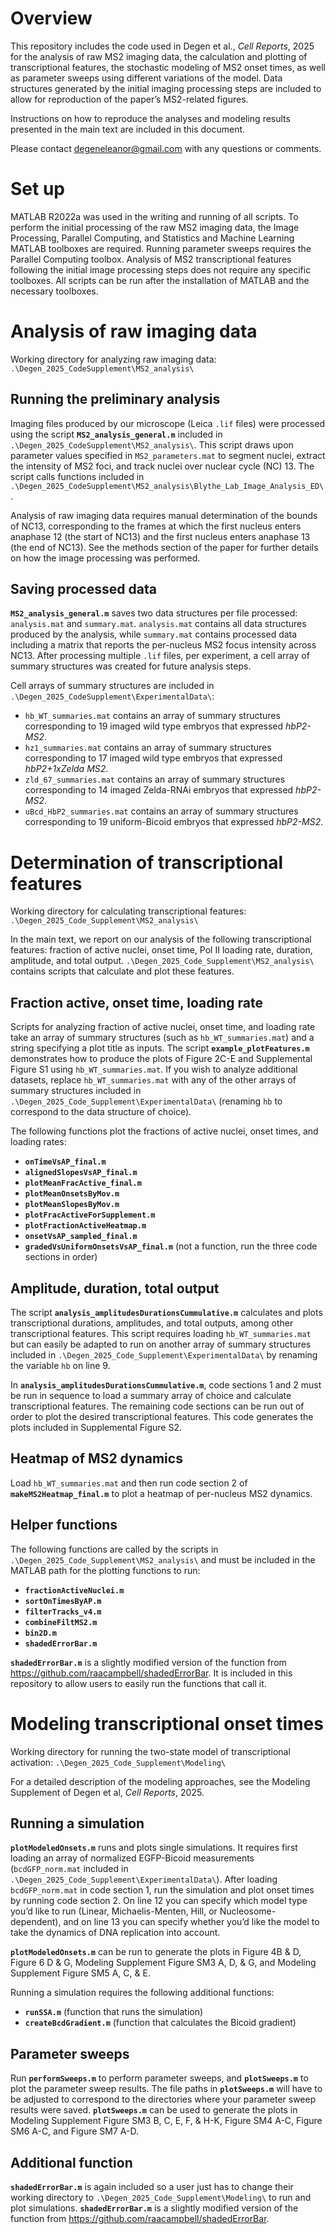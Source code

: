 # Overview
This repository includes the code used in Degen et al., _Cell Reports_, 2025 for the analysis of raw MS2 imaging data, the calculation and plotting of transcriptional features, the stochastic modeling of MS2 onset times, as well as parameter sweeps using different variations of the model. Data structures generated by the initial imaging processing steps are included to allow for reproduction of the paper’s MS2-related figures.
 
Instructions on how to reproduce the analyses and modeling results presented in the main text are included in this document.
 
Please contact degeneleanor@gmail.com with any questions or comments.
 
# Set up
MATLAB R2022a was used in the writing and running of all scripts. To perform the initial processing of the raw MS2 imaging data, the Image Processing, Parallel Computing, and Statistics and Machine Learning MATLAB toolboxes are required. Running parameter sweeps requires the Parallel Computing toolbox. Analysis of MS2 transcriptional features following the initial image processing steps does not require any specific toolboxes. All scripts can be run after the installation of MATLAB and the necessary toolboxes.
 
# Analysis of raw imaging data
Working directory for analyzing raw imaging data: `.\Degen_2025_CodeSupplement\MS2_analysis\`

## Running the preliminary analysis
Imaging files produced by our microscope (Leica `.lif` files) were processed using the script **`MS2_analysis_general.m`** included in `.\Degen_2025_CodeSupplement\MS2_analysis\`. This script draws upon parameter values specified in `MS2_parameters.mat` to segment nuclei, extract the intensity of MS2 foci, and track nuclei over nuclear cycle (NC) 13. The script calls functions included in `.\Degen_2025_CodeSupplement\MS2_analysis\Blythe_Lab_Image_Analysis_ED\`. 

Analysis of raw imaging data requires manual determination of the bounds of NC13, corresponding to the frames at which the first nucleus enters anaphase 12 (the start of NC13) and the first nucleus enters anaphase 13 (the end of NC13). See the methods section of the paper for further details on how the image processing was performed.
 
## Saving processed data
**`MS2_analysis_general.m`** saves two data structures per file processed: `analysis.mat` and `summary.mat`. `analysis.mat` contains all data structures produced by the analysis, while `summary.mat` contains processed data including a matrix that reports the per-nucleus MS2 focus intensity across NC13. After processing multiple `.lif` files, per experiment, a cell array of summary structures was created for future analysis steps. 

Cell arrays of summary structures are included in `.\Degen_2025_CodeSupplement\ExperimentalData\`:
- `hb_WT_summaries.mat` contains an array of summary structures corresponding to 19 imaged wild type embryos that expressed _hbP2-MS2_.
- `hz1_summaries.mat` contains an array of summary structures corresponding to 17 imaged wild type embryos that expressed _hbP2+1xZelda MS2_.
- `zld_67_summaries.mat` contains an array of summary structures corresponding to 14 imaged Zelda-RNAi embryos that expressed _hbP2-MS2_.
- `uBcd_HbP2_summaries.mat` contains an array of summary structures corresponding to 19 uniform-Bicoid embryos that expressed _hbP2-MS2_.
 
# Determination of transcriptional features
Working directory for calculating transcriptional features: `.\Degen_2025_Code_Supplement\MS2_analysis\`

In the main text, we report on our analysis of the following transcriptional features: fraction of active nuclei, onset time, Pol II loading rate, duration, amplitude, and total output. `.\Degen_2025_Code_Supplement\MS2_analysis\` contains scripts that calculate and plot these features.
 
## Fraction active, onset time, loading rate
Scripts for analyzing fraction of active nuclei, onset time, and loading rate take an array of summary structures (such as `hb_WT_summaries.mat`) and a string specifying a plot title as inputs. The script **`example_plotFeatures.m`** demonstrates how to produce the plots of Figure 2C-E and Supplemental Figure S1 using `hb_WT_summaries.mat`. If you wish to analyze additional datasets, replace `hb_WT_summaries.mat` with any of the other arrays of summary structures included in `.\Degen_2025_Code_Supplement\ExperimentalData\` (renaming `hb` to correspond to the data structure of choice).

The following functions plot the fractions of active nuclei, onset times, and loading rates:
- **`onTimeVsAP_final.m`**
- **`alignedSlopesVsAP_final.m`**
- **`plotMeanFracActive_final.m`**
- **`plotMeanOnsetsByMov.m`**
- **`plotMeanSlopesByMov.m`**
- **`plotFracActiveForSupplement.m`**
- **`plotFractionActiveHeatmap.m`**
- **`onsetVsAP_sampled_final.m`**
- **`gradedVsUniformOnsetsVsAP_final.m`** (not a function, run the three code sections in order)
 
## Amplitude, duration, total output
The script **`analysis_amplitudesDurationsCummulative.m`** calculates and plots transcriptional durations, amplitudes, and total outputs, among other transcriptional features. This script requires loading `hb_WT_summaries.mat` but can easily be adapted to run on another array of summary structures included in `.\Degen_2025_Code_Supplement\ExperimentalData\` by renaming the variable `hb` on line 9.

In **`analysis_amplitudesDurationsCummulative.m`**, code sections 1 and 2 must be run in sequence to load a summary array of choice and calculate transcriptional features. The remaining code sections can be run out of order to plot the desired transcriptional features. This code generates the plots included in Supplemental Figure S2.

## Heatmap of MS2 dynamics
Load `hb_WT_summaries.mat` and then run code section 2 of **`makeMS2Heatmap_final.m`** to plot a heatmap of per-nucleus MS2 dynamics.

## Helper functions
The following functions are called by the scripts in `.\Degen_2025_Code_Supplement\MS2_analysis\` and must be included in the MATLAB path for the plotting functions to run:
- **`fractionActiveNuclei.m`**
- **`sortOnTimesByAP.m`**
- **`filterTracks_v4.m`**
- **`combineFiltMS2.m`**
- **`bin2D.m`**
- **`shadedErrorBar.m`**

**`shadedErrorBar.m`** is a slightly modified version of the function from https://github.com/raacampbell/shadedErrorBar. It is included in this repository to allow users to easily run the functions that call it.

# Modeling transcriptional onset times
Working directory for running the two-state model of transcriptional activation: `.\Degen_2025_Code_Supplement\Modeling\`

For a detailed description of the modeling approaches, see the Modeling Supplement of Degen et al, _Cell Reports_, 2025.

## Running a simulation
**`plotModeledOnsets.m`** runs and plots single simulations. It requires first loading an array of normalized EGFP-Bicoid measurements (`bcdGFP_norm.mat` included in `.\Degen_2025_Code_Supplement\ExperimentalData\`). After loading `bcdGFP_norm.mat` in code section 1, run the simulation and plot onset times by running code section 2. On line 12 you can specify which model type you’d like to run (Linear, Michaelis-Menten, Hill, or Nucleosome-dependent), and on line 13 you can specify whether you’d like the model to take the dynamics of DNA replication into account.

**`plotModeledOnsets.m`** can be run to generate the plots in Figure 4B & D, Figure 6 D & G, Modeling Supplement Figure SM3 A, D, & G, and Modeling Supplement Figure SM5 A, C, & E.

Running a simulation requires the following additional functions:
- **`runSSA.m`** (function that runs the simulation)
- **`createBcdGradient.m`** (function that calculates the Bicoid gradient)

## Parameter sweeps
Run **`performSweeps.m`** to perform parameter sweeps, and **`plotSweeps.m`** to plot the parameter sweep results. The file paths in **`plotSweeps.m`** will have to be adjusted to correspond to the directories where your parameter sweep results were saved. **`plotSweeps.m`** can be used to generate the plots in Modeling Supplement Figure SM3 B, C, E, F, & H-K, Figure SM4 A-C, Figure SM6 A-C, and Figure SM7 A-D.

## Additional function
**`shadedErrorBar.m`** is again included so a user just has to change their working directory to `.\Degen_2025_Code_Supplement\Modeling\` to run and plot simulations. **`shadedErrorBar.m`** is a slightly modified version of the function from https://github.com/raacampbell/shadedErrorBar.
